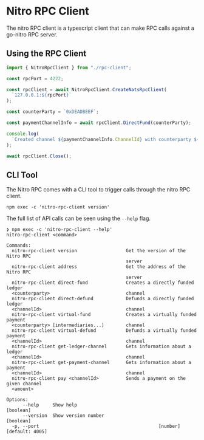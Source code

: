 # Nitro RPC Client

The nitro RPC client is a typescript client that can make RPC calls against a go-nitro RPC server.

## Using the RPC Client

```typescript
import { NitroRpcClient } from "./rpc-client";

const rpcPort = 4222;

const rpcClient = await NitroRpcClient.CreateNatsRpcClient(
  `127.0.0.1:${rpcPort}`
);

const counterParty = `0xDEADBEEF`;

const paymentChannelInfo = await rpcClient.DirectFund(counterParty);

console.log(
  `Created channel ${paymentChannelInfo.ChannelId} with counterparty ${counterParty}`
);

await rpcClient.Close();
```

## CLI Tool

The Nitro RPC comes with a CLI tool to trigger calls through the nitro RPC client.

```shell
npm exec -c 'nitro-rpc-client version'

```

The full list of API calls can be seen using the `--help` flag.

```shell
❯ npm exec -c 'nitro-rpc-client --help'
nitro-rpc-client <command>

Commands:
  nitro-rpc-client version                  Get the version of the Nitro RPC
                                            server
  nitro-rpc-client address                  Get the address of the Nitro RPC
                                            server
  nitro-rpc-client direct-fund              Creates a directly funded ledger
  <counterparty>                            channel
  nitro-rpc-client direct-defund            Defunds a directly funded ledger
  <channelId>                               channel
  nitro-rpc-client virtual-fund             Creates a virtually funded payment
  <counterparty> [intermediaries...]        channel
  nitro-rpc-client virtual-defund           Defunds a virtually funded payment
  <channelId>                               channel
  nitro-rpc-client get-ledger-channel       Gets information about a ledger
  <channelId>                               channel
  nitro-rpc-client get-payment-channel      Gets information about a payment
  <channelId>                               channel
  nitro-rpc-client pay <channelId>          Sends a payment on the given channel
  <amount>

Options:
      --help     Show help                                             [boolean]
      --version  Show version number                                   [boolean]
  -p, --port                                            [number] [default: 4005]
```
